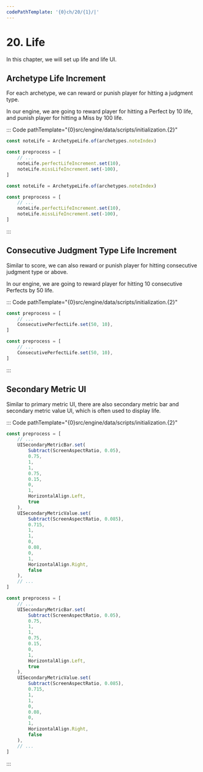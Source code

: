 ```yaml
---
codePathTemplate: '{0}ch/20/{1}/|'
---
```


# 20. Life

In this chapter, we will set up life and life UI.

## Archetype Life Increment

For each archetype, we can reward or punish player for hitting a judgment type.

In our engine, we are going to reward player for hitting a Perfect by 10 life, and punish player for hitting a Miss by 100 life.

::: Code pathTemplate="{0}src/engine/data/scripts/initialization.{2}"

```ts
const noteLife = ArchetypeLife.of(archetypes.noteIndex)

const preprocess = [
    // ...
    noteLife.perfectLifeIncrement.set(10),
    noteLife.missLifeIncrement.set(-100),
]
```

```js
const noteLife = ArchetypeLife.of(archetypes.noteIndex)

const preprocess = [
    // ...
    noteLife.perfectLifeIncrement.set(10),
    noteLife.missLifeIncrement.set(-100),
]
```

:::

## Consecutive Judgment Type Life Increment

Similar to score, we can also reward or punish player for hitting consecutive judgment type or above.

In our engine, we are going to reward player for hitting 10 consecutive Perfects by 50 life.

::: Code pathTemplate="{0}src/engine/data/scripts/initialization.{2}"

```ts
const preprocess = [
    // ...
    ConsecutivePerfectLife.set(50, 10),
]
```

```js
const preprocess = [
    // ...
    ConsecutivePerfectLife.set(50, 10),
]
```

:::

## Secondary Metric UI

Similar to primary metric UI, there are also secondary metric bar and secondary metric value UI, which is often used to display life.

::: Code pathTemplate="{0}src/engine/data/scripts/initialization.{2}"

```ts
const preprocess = [
    // ...
    UISecondaryMetricBar.set(
        Subtract(ScreenAspectRatio, 0.05),
        0.75,
        1,
        1,
        0.75,
        0.15,
        0,
        1,
        HorizontalAlign.Left,
        true
    ),
    UISecondaryMetricValue.set(
        Subtract(ScreenAspectRatio, 0.085),
        0.715,
        1,
        1,
        0,
        0.08,
        0,
        1,
        HorizontalAlign.Right,
        false
    ),
    // ...
]
```

```js
const preprocess = [
    // ...
    UISecondaryMetricBar.set(
        Subtract(ScreenAspectRatio, 0.05),
        0.75,
        1,
        1,
        0.75,
        0.15,
        0,
        1,
        HorizontalAlign.Left,
        true
    ),
    UISecondaryMetricValue.set(
        Subtract(ScreenAspectRatio, 0.085),
        0.715,
        1,
        1,
        0,
        0.08,
        0,
        1,
        HorizontalAlign.Right,
        false
    ),
    // ...
]
```

:::
